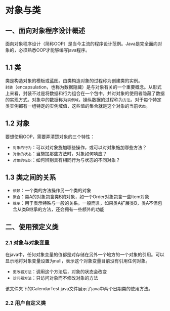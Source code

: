 # 对象与类
## 一、面向对象程序设计概述
面向对象程序设计（简称OOP）是当今主流的程序设计范例。Java是完全面向对象的，必须熟悉OOP才能够编写java程序。

## 1.1 类
类是构造对象的模板或蓝图。由类构造对象的过程称为创建类的实例。</br>
`封装`（encapsulation，也称为数据隐藏）是与对象有关的一个重要概念。从形式上来看，封装不过是将数据和行为组合在一个包中，并对对象的使用者隐藏了数据的实现方式。对象中的数据称为`实例域`，操纵数据的过程称为`方法`。对于每个特定类实例都有一组特定的实例域值，这些值的集合就是这个对象的当前`状态`。

## 1.2 对象
要想使用OOP，需要弄清楚对象的三个特性：</br>
* `对象的行为`：可以对对象施加哪些操作，或可以对对象施加哪些方法？</br>
* `对象的状态`：当施加那些方法时，对象如何响应？</br>
* `对象的标识`：如何辨别具有相同行为与状态的不同对象？

## 1.3 类之间的关系
* `依赖`：一个类的方法操作另一个类的对象</br>
* `聚合`：类A的对象包含类B的对象，如一个Order对象包含一些Item对象</br>
* `继承`：用于表示特殊与一般的关系。一般而言，如果类A扩展类B，类A不但包含从类B继承的方法，还会拥有一些额外的功能

## 二、使用预定义类
### 2.1 对象与对象变量
在java中，任何对象变量的值都是对存储在另外一个地方的一个对象的引用。可以显示地将对象变量设置为null，表示这个对象变量目前没有引用任何对象。</br>
* `更改器方法`：调用这个方法后，对象的状态会改变</br>
* `访问器方法`：只访问对象而不修改对象的方法</br>

该文件夹下的CalendarTest.java文件展示了java中两个日期类的使用方法。

### 2.2 用户自定义类

